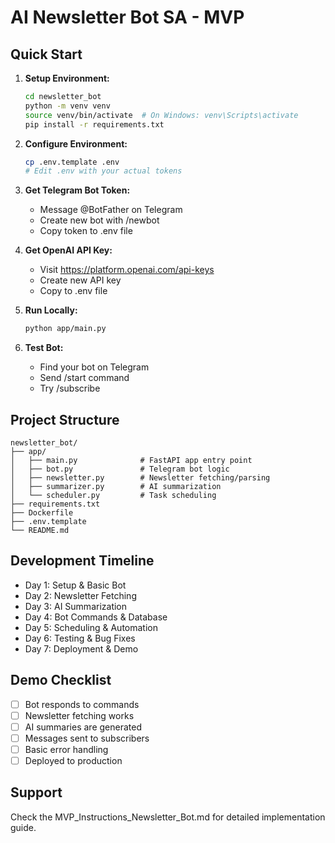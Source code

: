 # AI Newsletter Bot SA - MVP

## Quick Start

1. **Setup Environment:**
   ```bash
   cd newsletter_bot
   python -m venv venv
   source venv/bin/activate  # On Windows: venv\Scripts\activate
   pip install -r requirements.txt
   ```

2. **Configure Environment:**
   ```bash
   cp .env.template .env
   # Edit .env with your actual tokens
   ```

3. **Get Telegram Bot Token:**
   - Message @BotFather on Telegram
   - Create new bot with /newbot
   - Copy token to .env file

4. **Get OpenAI API Key:**
   - Visit https://platform.openai.com/api-keys
   - Create new API key
   - Copy to .env file

5. **Run Locally:**
   ```bash
   python app/main.py
   ```

6. **Test Bot:**
   - Find your bot on Telegram
   - Send /start command
   - Try /subscribe

## Project Structure
```
newsletter_bot/
├── app/
│   ├── main.py              # FastAPI app entry point
│   ├── bot.py               # Telegram bot logic
│   ├── newsletter.py        # Newsletter fetching/parsing
│   ├── summarizer.py        # AI summarization
│   └── scheduler.py         # Task scheduling
├── requirements.txt
├── Dockerfile
├── .env.template
└── README.md
```

## Development Timeline
- Day 1: Setup & Basic Bot
- Day 2: Newsletter Fetching
- Day 3: AI Summarization
- Day 4: Bot Commands & Database
- Day 5: Scheduling & Automation
- Day 6: Testing & Bug Fixes
- Day 7: Deployment & Demo

## Demo Checklist
- [ ] Bot responds to commands
- [ ] Newsletter fetching works
- [ ] AI summaries are generated
- [ ] Messages sent to subscribers
- [ ] Basic error handling
- [ ] Deployed to production

## Support
Check the MVP_Instructions_Newsletter_Bot.md for detailed implementation guide.

